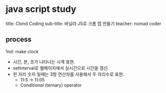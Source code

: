 # java script study

title: Clond Coding
sub-title: 바닐라 JS로 크롬 앱 만들기
teacher: nomad coder

## process

1nd: make clock

- 시간, 분, 초가 나타나는 시계 표현.
- setInterval로 웹페이지에서 실시간으로 시간을 갱신.
- 한 자리 숫자 일때는 3항 연산자를 사용해서 두 자리수로 표현.
  - 11:5 -> 11:05
  - Conditional (ternary) operator
